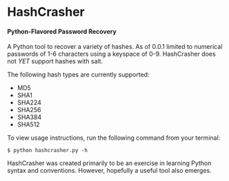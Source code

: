 HashCrasher
===========

#### Python-Flavored Password Recovery

A Python tool to recover a variety of hashes. As of 0.0.1 limited to numerical passwords of 1-6 characters using a keyspace of 0-9. HashCrasher does not _YET_ support hashes with salt.

The following hash types are currently supported:

- MD5
- SHA1
- SHA224
- SHA256
- SHA384
- SHA512

To view usage instructions, run the following command from your terminal: 

`$ python hashcrasher.py -h`


HashCrasher was created primarily to be an exercise in learning Python syntax and conventions. However, hopefully a useful tool also emerges.